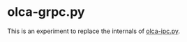 # olca-grpc.py
This is an experiment to replace the internals of
[olca-ipc.py](https://github.com/GreenDelta/olca-ipc.py). 